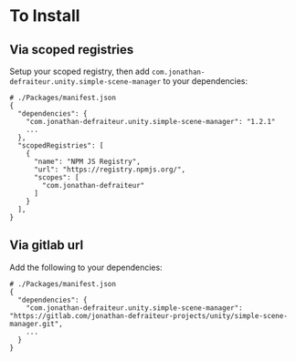 # To Install

## Via scoped registries
Setup your scoped registry,
then add `com.jonathan-defraiteur.unity.simple-scene-manager` to your dependencies:

```
# ./Packages/manifest.json
{
  "dependencies": {
    "com.jonathan-defraiteur.unity.simple-scene-manager": "1.2.1"
    ...
  },
  "scopedRegistries": [
    {
      "name": "NPM JS Registry",
      "url": "https://registry.npmjs.org/",
      "scopes": [
        "com.jonathan-defraiteur"
      ]
    }
  ],
}
```

## Via gitlab url
Add the following to your dependencies:
```
# ./Packages/manifest.json
{
  "dependencies": {
    "com.jonathan-defraiteur.unity.simple-scene-manager": "https://gitlab.com/jonathan-defraiteur-projects/unity/simple-scene-manager.git",
    ...
  }
}
```
